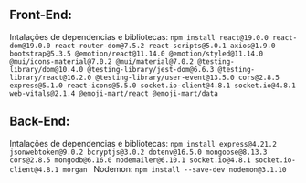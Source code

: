 ## Front-End:
Intalações de dependencias e bibliotecas: 
`npm install react@19.0.0 react-dom@19.0.0 react-router-dom@7.5.2 react-scripts@5.0.1 axios@1.9.0 bootstrap@5.3.5 @emotion/react@11.14.0 @emotion/styled@11.14.0 @mui/icons-material@7.0.2 @mui/material@7.0.2 @testing-library/dom@10.4.0 @testing-library/jest-dom@6.6.3 @testing-library/react@16.2.0 @testing-library/user-event@13.5.0 cors@2.8.5 express@5.1.0 react-icons@5.5.0 socket.io-client@4.8.1 socket.io@4.8.1 web-vitals@2.1.4 @emoji-mart/react @emoji-mart/data
`

## Back-End:
Intalações de dependencias e bibliotecas: 
`npm install express@4.21.2 jsonwebtoken@9.0.2 bcryptjs@3.0.2 dotenv@16.5.0 mongoose@8.13.3 cors@2.8.5 mongodb@6.16.0 nodemailer@6.10.1 socket.io@4.8.1 socket.io-client@4.8.1 morgan
`
Nodemon:
`npm install --save-dev nodemon@3.1.10
`
